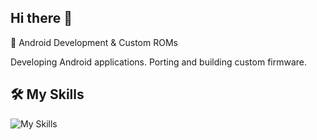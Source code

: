 ## Hi there 👋
🔹 Android Development & Custom ROMs

   Developing Android applications.
   Porting and building custom firmware.
## 🛠 My Skills
![My Skills](https://skillicons.dev/icons?i=rust,kotlin,java,c)
